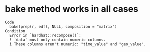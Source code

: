 # bake method works in all cases

    Code
      bake(prep(r, edf), NULL, composition = "matrix")
    Condition
      Error in `hardhat::recompose()`:
      ! `data` must only contain numeric columns.
      i These columns aren't numeric: "time_value" and "geo_value".

